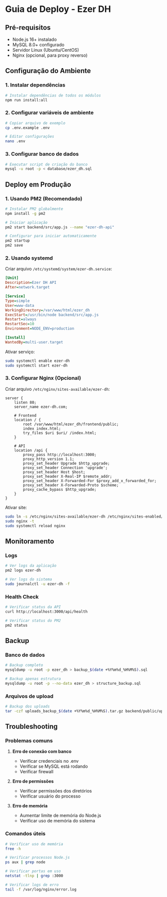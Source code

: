 # Guia de Deploy - Ezer DH

## Pré-requisitos

- Node.js 16+ instalado
- MySQL 8.0+ configurado
- Servidor Linux (Ubuntu/CentOS)
- Nginx (opcional, para proxy reverso)

## Configuração do Ambiente

### 1. Instalar dependências

```bash
# Instalar dependências de todos os módulos
npm run install:all
```

### 2. Configurar variáveis de ambiente

```bash
# Copiar arquivo de exemplo
cp .env.example .env

# Editar configurações
nano .env
```

### 3. Configurar banco de dados

```bash
# Executar script de criação do banco
mysql -u root -p < database/ezer_dh.sql
```

## Deploy em Produção

### 1. Usando PM2 (Recomendado)

```bash
# Instalar PM2 globalmente
npm install -g pm2

# Iniciar aplicação
pm2 start backend/src/app.js --name "ezer-dh-api"

# Configurar para iniciar automaticamente
pm2 startup
pm2 save
```

### 2. Usando systemd

Criar arquivo `/etc/systemd/system/ezer-dh.service`:

```ini
[Unit]
Description=Ezer DH API
After=network.target

[Service]
Type=simple
User=www-data
WorkingDirectory=/var/www/html/ezer_dh
ExecStart=/usr/bin/node backend/src/app.js
Restart=always
RestartSec=10
Environment=NODE_ENV=production

[Install]
WantedBy=multi-user.target
```

Ativar serviço:
```bash
sudo systemctl enable ezer-dh
sudo systemctl start ezer-dh
```

### 3. Configurar Nginx (Opcional)

Criar arquivo `/etc/nginx/sites-available/ezer-dh`:

```nginx
server {
    listen 80;
    server_name ezer-dh.com;

    # Frontend
    location / {
        root /var/www/html/ezer_dh/frontend/public;
        index index.html;
        try_files $uri $uri/ /index.html;
    }

    # API
    location /api {
        proxy_pass http://localhost:3000;
        proxy_http_version 1.1;
        proxy_set_header Upgrade $http_upgrade;
        proxy_set_header Connection 'upgrade';
        proxy_set_header Host $host;
        proxy_set_header X-Real-IP $remote_addr;
        proxy_set_header X-Forwarded-For $proxy_add_x_forwarded_for;
        proxy_set_header X-Forwarded-Proto $scheme;
        proxy_cache_bypass $http_upgrade;
    }
}
```

Ativar site:
```bash
sudo ln -s /etc/nginx/sites-available/ezer-dh /etc/nginx/sites-enabled/
sudo nginx -t
sudo systemctl reload nginx
```

## Monitoramento

### Logs

```bash
# Ver logs da aplicação
pm2 logs ezer-dh

# Ver logs do sistema
sudo journalctl -u ezer-dh -f
```

### Health Check

```bash
# Verificar status da API
curl http://localhost:3000/api/health

# Verificar status do PM2
pm2 status
```

## Backup

### Banco de dados

```bash
# Backup completo
mysqldump -u root -p ezer_dh > backup_$(date +%Y%m%d_%H%M%S).sql

# Backup apenas estrutura
mysqldump -u root -p --no-data ezer_dh > structure_backup.sql
```

### Arquivos de upload

```bash
# Backup dos uploads
tar -czf uploads_backup_$(date +%Y%m%d_%H%M%S).tar.gz backend/public/uploads/
```

## Troubleshooting

### Problemas comuns

1. **Erro de conexão com banco**
   - Verificar credenciais no .env
   - Verificar se MySQL está rodando
   - Verificar firewall

2. **Erro de permissões**
   - Verificar permissões dos diretórios
   - Verificar usuário do processo

3. **Erro de memória**
   - Aumentar limite de memória do Node.js
   - Verificar uso de memória do sistema

### Comandos úteis

```bash
# Verificar uso de memória
free -h

# Verificar processos Node.js
ps aux | grep node

# Verificar portas em uso
netstat -tlnp | grep :3000

# Verificar logs de erro
tail -f /var/log/nginx/error.log
```
